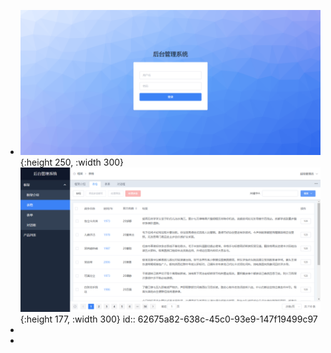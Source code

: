 - ![image.png](../assets/image_1650785815011_0.png){:height 250, :width 300}![image.png](../assets/image_1650781996370_0.png){:height 177, :width 300}
  id:: 62675a82-638c-45c0-93e9-147f19499c97
-
-